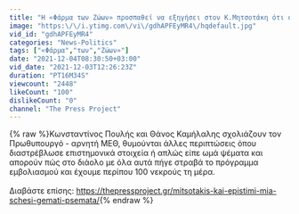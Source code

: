 ```yaml
---
title: "Η «Φάρμα των Ζώων» προσπαθεί να εξηγήσει στον Κ.Μητσοτάκη ότι οι ΜΕΘ είναι χρήσιμες"
image: "https:\/\/i.ytimg.com\/vi\/gdhAPFEyMR4\/hqdefault.jpg"
vid_id: "gdhAPFEyMR4"
categories: "News-Politics"
tags: ["«Φάρμα","των","Ζώων»"]
date: "2021-12-04T08:30:50+03:00"
vid_date: "2021-12-03T12:26:23Z"
duration: "PT16M34S"
viewcount: "2448"
likeCount: "100"
dislikeCount: "0"
channel: "The Press Project"
---
```

{% raw %}Κωνσταντίνος Πουλής και Θάνος Καμήλαλης σχολιάζουν τον Πρωθυπουργό - αρνητή ΜΕΘ, θυμούνται άλλες περιπτώσεις όπου διαστρέβλωσε επιστημονικά στοιχεία ή απλώς είπε ωμά ψέματα και απορούν πώς στο διάολο με όλα αυτά πήγε στραβά το πρόγραμμα εμβολιασμού και έχουμε περίπου 100 νεκρούς τη μέρα.<br /><br />Διαβάστε επίσης: <a rel="nofollow" target="blank" href="https://thepressproject.gr/mitsotakis-kai-epistimi-mia-schesi-gemati-psemata/">https://thepressproject.gr/mitsotakis-kai-epistimi-mia-schesi-gemati-psemata/</a>{% endraw %}
